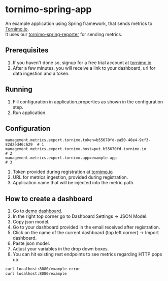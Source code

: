 # tornimo-spring-app
An example application using Spring framework, that sends metrics to [Tornimo.io](https://tornimo.io).  
It uses our [tornimo-spring-reporter](https://github.com/tornimo/tornimo-spring-reporter) for sending metrics.

## Prerequisites
1) If you haven't done so, signup for a free trial account at [tornimo.io](https://tornimo.io/start-free-trial/)
2) After a few minutes, you will receive a link to your dashboard, url for data ingestion and a token. 

## Running 
1) Fill configuration in application.properties as shown in the configuration step.
2) Run application.

## Configuration
``` 
management.metrics.export.tornimo.token=b55670fd-ea50-40e4-9cf3-82d2ed46c629  # 1
management.metrics.export.tornimo.host=put.b55670fd.tornimo.io                # 2
management.metrics.export.tornimo.app=example-app                             # 3
``` 
1) Token provided during registration at [tornimo.io](tornimo.io)
2) URL for metrics ingestion, provided during registration.
3) Application name that will be injected into the metric path.

## How to create a dashboard
1) Go to [demo dashboard](https://demo.tornimo.io/d/iYJJmNnZz/spring-demo-application?orgId=1).
2) In the right top corner go to Dashboard Settings -> JSON Model.
3) Copy json model.
4) Go to your dashboard provided in the email received after registration.
5) Click on the name of the current dashboard (top left corner) -> Import dashboard.
6) Paste json model.
7) Adjust your variables in the drop down boxes.
8) You can hit existing rest endpoints to see metrics regarding HTTP pops up.
```bash
curl localhost:8080/example-error
curl localhost:8080/example
```
